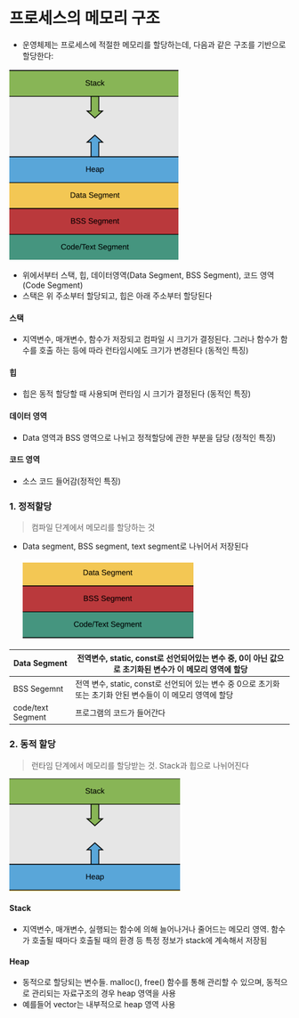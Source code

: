 # 프로세스의 메모리 구조

- 운영체제는 프로세스에 적절한 메모리를 할당하는데, 다음과 같은 구조를 기반으로 할당한다:

![Alt text](image.png)

- 위에서부터 스택, 힙, 데이터영역(Data Segment, BSS Segment), 코드 영역(Code Segment)
- 스택은 위 주소부터 할당되고, 힙은 아래 주소부터 할당된다

#### 스택

- 지역변수, 매개변수, 함수가 저장되고 컴파일 시 크기가 결정된다. 그러나 함수가 함수를 호출 하는 등에 따라 런타임시에도 크기가 변경된다 (동적인 특징)

#### 힙

- 힙은 동적 할당할 때 사용되며 런타임 시 크기가 결정된다 (동적인 특징)

#### 데이터 영역

- Data 영역과 BSS 영역으로 나뉘고 정적할당에 관한 부분을 담당 (정적인 특징)

#### 코드 영역

- 소스 코드 들어감(정적인 특징)

### 1. 정적할당

> 컴파일 단계에서 메모리를 할당하는 것

- Data segment, BSS segment, text segment로 나뉘어서 저장된다

  ![Alt text](image-1.png)

| Data Segment      | 전역변수, static, const로 선언되어있는 변수 중, 0이 아닌 값으로 초기화된 변수가 이 메모리 영역에 할당         |
| ----------------- | ------------------------------------------------------------------------------------------------------------- |
| BSS Segemnt       | 전역 변수, static, const로 선언되어 있는 변수 중 0으로 초기화 또는 초기화 안된 변수들이 이 메모리 영역에 할당 |
| code/text Segment | 프로그램의 코드가 들어간다                                                                                    |

### 2. 동적 할당

> 런타임 단계에서 메모리를 할당받는 것. Stack과 힙으로 나뉘어진다

![Alt text](image-2.png)

#### Stack

- 지역변수, 매개변수, 실행되는 함수에 의해 늘어나거나 줄어드는 메모리 영역. 함수가 호출될 때마다 호출될 때의 환경 등 특정 정보가 stack에 계속해서 저장됨

#### Heap

- 동적으로 할당되는 변수들. malloc(), free() 함수를 통해 관리할 수 있으며, 동적으로 관리되는 자료구조의 경우 heap 영역을 사용
- 예를들어 vector는 내부적으로 heap 영역 사용
